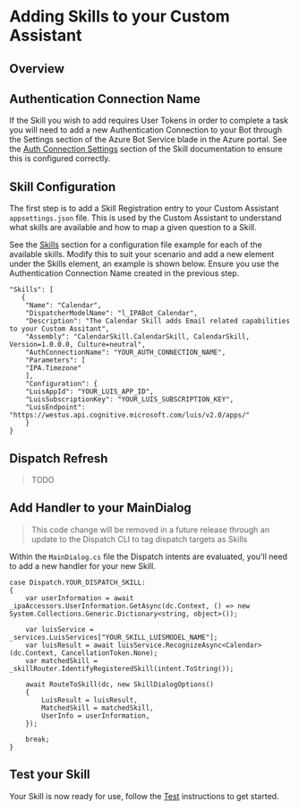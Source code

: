 # Adding Skills to your Custom Assistant

## Overview

## Authentication Connection Name

If the Skill you wish to add requires User Tokens in order to complete a task you will need to add a new Authentication Connection to your Bot through the Settings section of the Azure Bot Service blade in the Azure portal. See the [Auth Connection Settings](./virtualassistant-skills.md) section of the Skill documentation to ensure this is configured correctly.

## Skill Configuration

The first step is to add a Skill Registration entry to your Custom Assistant `appsettings.json` file. This is used by the Custom Assistant to understand what skills are available and how to map a given question to a Skill.

See the [Skills](./virtualassistant-skills.md) section for a configuration file example for each of the available skills. Modify this to suit your scenario and add a new element under the Skills element, an example is shown below. Ensure you use the Authentication Connection Name created in the previous step.

```
"Skills": [  
   {
    "Name": "Calendar",
    "DispatcherModelName": "l_IPABot_Calendar",
    "Description": "The Calendar Skill adds Email related capabilities to your Custom Assitant",
    "Assembly": "CalendarSkill.CalendarSkill, CalendarSkill, Version=1.0.0.0, Culture=neutral",
    "AuthConnectionName": "YOUR_AUTH_CONNECTION_NAME",
    "Parameters": [
    "IPA.Timezone"
    ],
    "Configuration": {
    "LuisAppId": "YOUR_LUIS_APP_ID",
    "LuisSubscriptionKey": "YOUR_LUIS_SUBSCRIPTION_KEY",
    "LuisEndpoint": "https://westus.api.cognitive.microsoft.com/luis/v2.0/apps/"
    }
}
```

## Dispatch Refresh

> TODO

## Add Handler to your MainDialog

> This code change will be removed in a future release through an update to the Dispatch CLI to tag dispatch targets as Skills

Within the `MainDialog.cs` file the Dispatch intents are evaluated, you'll need to add a new handler for your new Skill.

```
case Dispatch.YOUR_DISPATCH_SKILL:
{
    var userInformation = await _ipaAccessors.UserInformation.GetAsync(dc.Context, () => new System.Collections.Generic.Dictionary<string, object>());

    var luisService = _services.LuisServices["YOUR_SKILL_LUISMODEL_NAME"];
    var luisResult = await luisService.RecognizeAsync<Calendar>(dc.Context, CancellationToken.None);
    var matchedSkill = _skillRouter.IdentifyRegisteredSkill(intent.ToString());

    await RouteToSkill(dc, new SkillDialogOptions()
    {
        LuisResult = luisResult,
        MatchedSkill = matchedSkill,
        UserInfo = userInformation,
    });

    break;
}
```
## Test your Skill

Your Skill is now ready for use, follow the [Test](./virtualassistant-testing.md) instructions to get started.